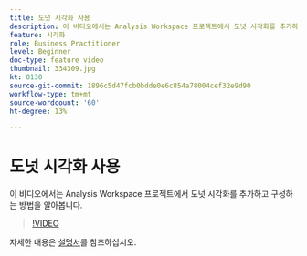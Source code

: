 ```yaml
---
title: 도넛 시각화 사용
description: 이 비디오에서는 Analysis Workspace 프로젝트에서 도넛 시각화를 추가하고 구성하는 방법을 알아봅니다.
feature: 시각화
role: Business Practitioner
level: Beginner
doc-type: feature video
thumbnail: 334309.jpg
kt: 8130
source-git-commit: 1896c5d47fcb0bdde0e6c854a78004cef32e9d90
workflow-type: tm+mt
source-wordcount: '60'
ht-degree: 13%

---
```



# 도넛 시각화 사용

이 비디오에서는 Analysis Workspace 프로젝트에서 도넛 시각화를 추가하고 구성하는 방법을 알아봅니다.

>[!VIDEO](https://video.tv.adobe.com/v/334309/?quality=12&learn=on)

자세한 내용은 [설명서](https://experienceleague.adobe.com/docs/analytics/analyze/analysis-workspace/visualizations/donut.html?lang=en)를 참조하십시오.
